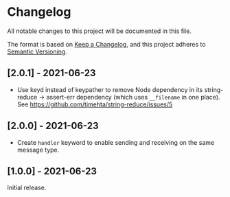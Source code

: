 # Changelog

All notable changes to this project will be documented in this file.

The format is based on [Keep a Changelog](https://keepachangelog.com/en/1.0.0/), and this project adheres to [Semantic Versioning](https://semver.org/spec/v2.0.0.html).

## [2.0.1] - 2021-06-23

  - Use keyd instead of keypather to remove Node dependency in its string-reduce → assert-err dependency (which uses `__filename` in one place). See https://github.com/tjmehta/string-reduce/issues/5

## [2.0.0] - 2021-06-23

  - Create `handler` keyword to enable sending and receiving on the same message type.

## [1.0.0] - 2021-06-23

Initial release.
